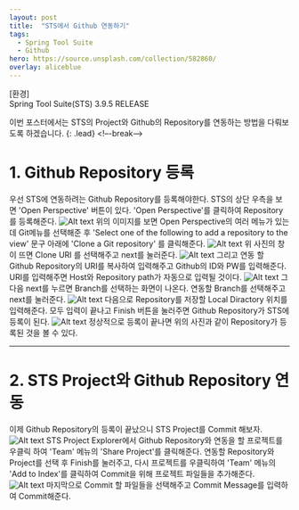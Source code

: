 ```yaml
---
layout: post
title:  "STS에서 Github 연동하기"
tags:
  - Spring Tool Suite
  - Github
hero: https://source.unsplash.com/collection/582860/
overlay: aliceblue
---
```

[환경]  
Spring Tool Suite(STS) 3.9.5 RELEASE  

이번 포스터에서는 STS의 Project와 Github의 Repository를 연동하는 방법을 다뤄보도록 하겠습니다.
{: .lead}
<!–-break-–>

# 1. Github Repository 등록

우선 STS에 연동하려는 Github Repository를 등록해야한다.
STS의 상단 우측을 보면 'Open Perspective' 버튼이 있다. 'Open Perspective'를 클릭하여 Repository를 등록해준다.
![Alt text](/uploads/sts_open_perspective.PNG)
위의 이미지를 보면 Open Perspective의 여러 메뉴가 있는데 Git메뉴를 선택해준 후 'Select one of the following to add a repository to the view' 문구 아래에 'Clone a Git repository' 를 클릭해준다. 
![Alt text](/uploads/sts_clone_git_repository.PNG)
위 사진의 창이 뜨면 Clone URI 를 선택해주고 next를 눌러준다.
![Alt text](/uploads/sts_clone_git_repository2.PNG)
그리고 연동 할 Github Repository의 URI를 복사하여 입력해주고 Github의 ID와 PW를 입력해준다. 
URI를 입력해주면 Host와 Repository path가 자동으로 입력될 것이다.
![Alt text](/uploads/sts_clone_git_repository3.PNG)
그 다음 next를 누르면 Branch를 선택하는 화면이 나온다.
연동할 Branch를 선택해주고 next를 눌러준다.
![Alt text](/uploads/sts_clone_git_repository4.PNG)
다음으로 Repository를 저장할 Local Diractory 위치를 입력해준다.
모두 입력이 끝나고 Finish 버튼을 눌러주면 Github Repository가 STS에 등록이 된다.
![Alt text](/uploads/sts_git_repositories.PNG)
정상적으로 등록이 끝나면 위의 사진과 같이 Repository가 등록된 것을 볼 수 있다.

--------------------------------------------------------------

# 2. STS Project와 Github Repository 연동

이제 Github Repository의 등록이 끝났으니 STS Project를 Commit 해보자.
![Alt text](/uploads/sts_git_add.PNG)
STS Project Explorer에서 Github Repository와 연동을 할 프로젝트를 우클릭 하여 'Team' 메뉴의 'Share Project'를 클릭해준다.
연동할 Repository와 Project를 선택 후 Finish를 눌러주고, 다시 프로젝트를 우클릭하여 'Team' 메뉴의 'Add to Index'를 클릭하여 Commit을 위해 프로젝트 파일들을 추가해준다.
![Alt text](/uploads/sts_git_commit.PNG)
마지막으로 Commit 할 파일들을 선택해주고 Commit Message를 입력하여 Commit해준다.
